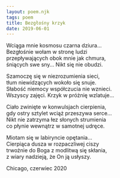 ```yaml
---
layout: poem.njk
tags: poem
title: Bezgłośny krzyk
date: 2019-06-01
---
```


Wciąga mnie kosmosu czarna dziura…  
Bezgłośnie wołam w stronę ludzi  
przepływających obok mnie jak chmura,  
śniących swe sny… Nikt się nie obudzi.  

Szamoczę się w niezrozumienia sieci,  
tłum niewidzących wokoło się snuje.  
Słabość niemocy współczucia nie wznieci.  
Wszyscy zajęci. Krzyk w próżnię wzlatuje…  

Ciało zwinięte w konwulsjach cierpienia,  
gdy ostry sztylet wciąż przeszywa serce…  
Nikt nie zatrzyma łez słonych strumienia  
co płynie wewnątrz w samotnej udręce.  

Miotam się w labiryncie opętania…  
Cierpiąca dusza w rozpaczliwej ciszy  
trwożnie do Boga z modlitwą się skłania,  
z wiary nadzieją, że On ją usłyszy.  

Chicago, czerwiec 2020